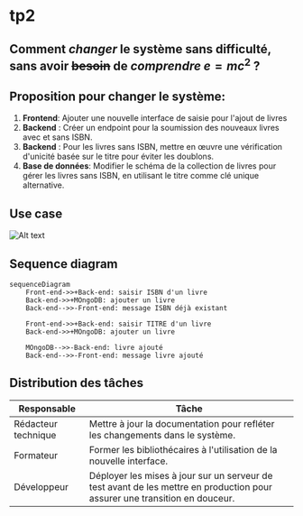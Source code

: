 # tp2
## Comment *changer* le système sans difficulté, sans avoir ~~besoin~~ de *comprendre* $e=mc^2$ ?

## Proposition pour changer le système:

1. **Frontend**: Ajouter une nouvelle interface de saisie pour l'ajout de livres
2. **Backend** : Créer un endpoint pour la soumission des nouveaux livres avec et sans ISBN.
3. **Backend** : Pour les livres sans ISBN, mettre en œuvre une vérification d'unicité basée sur le titre pour éviter les doublons.
4. **Base de données**: Modifier le schéma de la collection de livres pour gérer les livres sans ISBN, en utilisant le titre comme clé unique alternative.

## Use case

![Alt text](URL_de_votre_image "Use Case")


## Sequence diagram
```mermaid
sequenceDiagram
    Front-end->>+Back-end: saisir ISBN d'un livre
    Back-end->>+MOngoDB: ajouter un livre
    Back-end-->>-Front-end: message ISBN déjà existant

    Front-end->>+Back-end: saisir TITRE d'un livre
    Back-end->>+MOngoDB: ajouter un livre
    
    MOngoDB-->>-Back-end: livre ajouté
    Back-end-->>-Front-end: message livre ajouté
```

## Distribution des tâches

| Responsable         | Tâche                                                                                                                      |
|---------------------|----------------------------------------------------------------------------------------------------------------------------|
| Rédacteur technique | Mettre à jour la documentation pour refléter les changements dans le système.                                              |
| Formateur           | Former les bibliothécaires à l'utilisation de la nouvelle interface.                                                       |
| Développeur         | Déployer les mises à jour sur un serveur de test avant de les mettre en production pour assurer une transition en douceur. |
